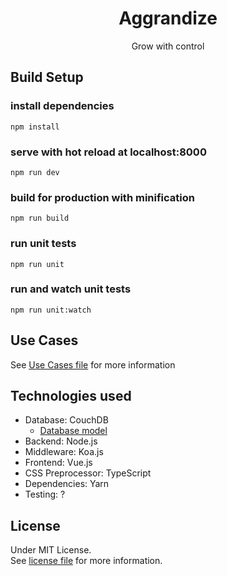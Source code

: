 # <center>Aggrandize</center>
<center>Grow with control</center>

## Build Setup

### install dependencies
`npm install`
### serve with hot reload at localhost:8000
`npm run dev`
### build for production with minification
`npm run build`
### run unit tests
`npm run unit`
### run and watch unit tests
`npm run unit:watch`

## Use Cases

See [Use Cases file](./docs/use_cases.md) for more information

## Technologies used

- Database: CouchDB
  - [Database model](./docs/database_model.md)
- Backend: Node.js
- Middleware: Koa.js
- Frontend: Vue.js
- CSS Preprocessor: TypeScript
- Dependencies: Yarn
- Testing: ?

## License

Under MIT License.  
See [license file](./LICENSE) for more information.